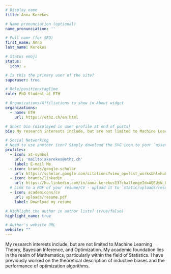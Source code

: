 ```yaml
---
# Display name
title: Anna Kerekes

# Name pronunciation (optional)
name_pronunciation: ''

# Full name (for SEO)
first_name: Anna
last_name: Kerekes

# Status emoji
status:
  icon: ☕️

# Is this the primary user of the site?
superuser: true

# Role/position/tagline
role: PhD Student at ETH

# Organizations/Affiliations to show in About widget
organizations:
  - name: ETH
    url: https://ethz.ch/en.html

# Short bio (displayed in user profile at end of posts)
bio: My research interests include, but are not limited to Machine Learning Theory, Bayesian Inference, and Optimization. My academic foundation lies in the realm of Mathematics, particularly within the field of Statistics. I have previously worked on the theoretical description of inductive biases and the performance of optimization algorithms.

# Social Networking
# Need to use another icon? Simply download the SVG icon to your `assets/media/icons/` folder.
profiles:
  - icon: at-symbol
    url: 'mailto:akerekes@ethz.ch'
    label: E-mail Me
  - icon: brands/google-scholar
    url: https://scholar.google.com/citations?view_op=list_works&hl=hu&hl=hu&user=JI1kuu0AAAAJ
  - icon: brands/linkedin
    url: https://hu.linkedin.com/in/anna-kerekes13?challengeId=AQEUyN_8mGszCQAAAYsFHfr2OyFIDXUU_1falhlZUANxe9AL2_f7Pnz1AXGFUVNLO3lQ8mugvI3OaMz41qD_It85c9wVCKsBrA&submissionId=2c6620a4-d486-8b17-eaa0-e5746927cd5a&challengeSource=AgFIpZHuzmEE4QAAAYsFHj0hpH_LOwh9I0BorMXfXqT4q1t7wNmPTa-vVBAWS7w&challegeType=AgH_S9uwpf8FbwAAAYsFHj0jUt1Ss3PGVh-oG7skfhwZGCx47FWL1h0&memberId=AgEn0kfudfDkxAAAAYsFHj0mlc1xK8UXOEdzqgYQyzlmy78&recognizeDevice=AgG9ayNQ0pIPywAAAYsFHj0pAPhVbo0S0z_H1kq8LDiA18n7oGii
  # Link to a PDF of your resume/CV - upload it to `static/uploads/resume.pdf`
  - icon: academicons/cv
    url: uploads/resume.pdf
    label: Download my resume

# Highlight the author in author lists? (true/false)
highlight_name: true

# Author's website URL
website: ""
---
```


My research interests include, but are not limited to Machine Learning Theory, Bayesian Inference, and Optimization. My academic foundation lies in the realm of Mathematics, particularly within the field of Statistics. I have previously worked on the theoretical description of inductive biases and the performance of optimization algorithms.

